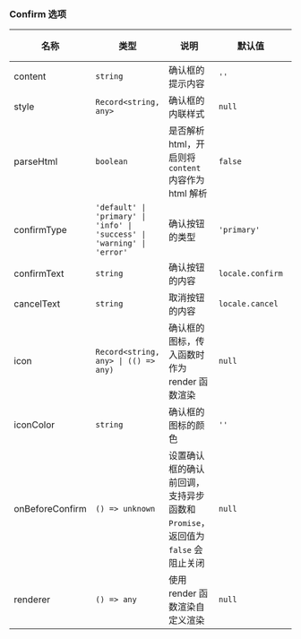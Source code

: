 ### Confirm 选项

| 名称          | 类型                         | 说明                                                                                   | 默认值    | 始于 |
| ------------- | ---------------------------- | -------------------------------------------------------------------------------------- | --------- | --- |
| content       | `string`                       | 确认框的提示内容                                                                       | `''`        | - |
| style         | `Record<string, any>`                       | 确认框的内联样式                                                                       | `null`      | - |
| parseHtml     | `boolean`                      | 是否解析 html，开启则将 `content` 内容作为 html 解析                                     | `false`     | - |
| confirmType   | `'default' \| 'primary' \| 'info' \| 'success' \| 'warning' \| 'error'`                       | 确认按钮的类型                      | `'primary'` | - |
| confirmText   | `string`                       | 确认按钮的内容                                                                         | `locale.confirm`    | - |
| cancelText    | `string`                       | 取消按钮的内容                                                                         | `locale.cancel`    | - |
| icon          | `Record<string, any> \| (() => any)` | 确认框的图标，传入函数时作为 render 函数渲染 | `null`         | - |
| iconColor     | `string`                       | 确认框的图标的颜色                                                                     | `''`         | - |
| onBeforeConfirm | `() => unknown`                     | 设置确认框的确认前回调，支持异步函数和 `Promise`，返回值为 `false` 会阻止关闭              | `null`      | - |
| renderer      | `() => any`                     | 使用 render 函数渲染自定义渲染                                                  | `null`      | - |

